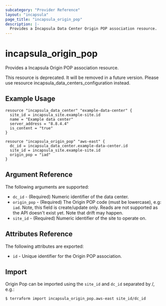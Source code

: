 ```yaml
---
subcategory: "Provider Reference"
layout: "incapsula"
page_title: "incapsula_origin_pop"
description: |-
  Provides a Incapsula Data Center Origin POP association resource.
---
```


# incapsula_origin_pop

Provides a Incapsula Origin POP association resource. 

This resource is deprecated. It will be removed in a future version. 
Please use resource incapsula_data_centers_configuration instead.

## Example Usage

```hcl
resource "incapsula_data_center" "example-data-center" {
  site_id = incapsula_site.example-site.id
  name = "Example data center"
  server_address = "8.8.4.4"
  is_content = "true"
}

resource "incapsula_origin_pop" "aws-east" {
  dc_id = incapsula_data_center.example-data-center.id
  site_id = incapsula_site.example-site.id
  origin_pop = "iad"
}
```

## Argument Reference

The following arguments are supported:

* `dc_id` - (Required) Numeric identifier of the data center.
* `origin_pop` - (Required) The Origin POP code (must be lowercase), e.g: `iad`. Note, this field is create/update only. Reads are not supported as the API doesn't exist yet. Note that drift may happen.
* `site_id` - (Required) Numeric identifier of the site to operate on.

## Attributes Reference

The following attributes are exported:

* `id` - Unique identifier for the Origin POP association.

## Import

Origin Pop can be imported using the `site_id` and `dc_id` separated by /, e.g.:

```
$ terraform import incapsula_origin_pop.aws-east site_id/dc_id
```